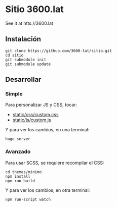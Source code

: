 # Sitio 3600.lat

See it at htts://3600.lat

## Instalación

```
git clone https://github.com/3600-lat/sitio.git
cd sitio
git submodule init
git submodule update
```

## Desarrollar

### Simple

Para personalizar JS y CSS, tocar:

- [static/css/custom.css](static/css/custom.css)
- [static/js/custom.js](static/js/custom.js)

Y para ver los cambios, en una terminal:

```
hugo server
```

### Avanzado

Para usar SCSS, se requiere recompilar el CSS:

```
cd themes/minimo
npm install
npm run build
```

Y para ver los cambios, en otra terminal:

```
npm run-script watch
```

